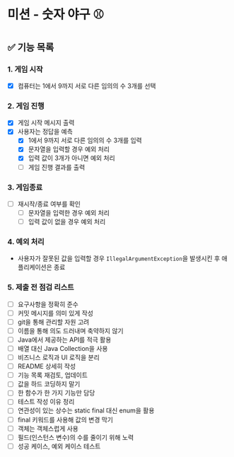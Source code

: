 # 미션 - 숫자 야구 ⚾️

## ✅ 기능 목록

### 1. 게임 시작

- [X] 컴퓨터는 1에서 9까지 서로 다른 임의의 수 3개를 선택

### 2. 게임 진행
- [X] 게임 시작 메시지 출력
- [X] 사용자는 정답을 예측
    - [X] 1에서 9까지 서로 다른 임의의 수 3개를 입력
    - [X] 문자열을 입력할 경우 예외 처리
    - [X] 입력 값이 3개가 아니면 예외 처리
    - [ ] 게임 진행 결과를 출력

### 3. 게임종료

- [ ] 재시작/종료 여부를 확인
    - [ ] 문자열을 입력한 경우 예외 처리
    - [ ] 입력 값이 없을 경우 예외 처리

### 4. 예외 처리

- 사용자가 잘못된 값을 입력할 경우 `IllegalArgumentException`을 발생시킨 후 애플리케이션은 종료

### 5. 제출 전 점검 리스트
- [ ] 요구사항을 정확히 준수
- [ ] 커밋 메시지를 의미 있게 작성
- [ ] git을 통해 관리할 자원 고려
- [ ] 이름을 통해 의도 드러내며 축약하지 않기
- [ ] Java에서 제공하는 API를 적극 활용
- [ ] 배열 대신 Java Collection을 사용
- [ ] 비즈니스 로직과 UI 로직을 분리
- [ ] README 상세히 작성
- [ ] 기능 목록 재검토, 업데이트
- [ ] 값을 하드 코딩하지 말기
- [ ] 한 함수가 한 가지 기능만 담당
- [ ] 테스트 작성 이유 정리
- [ ] 연관성이 있는 상수는 static final 대신 enum을 활용
- [ ] final 키워드를 사용해 값의 변경 막기
- [ ] 객체는 객체스럽게 사용
- [ ] 필드(인스턴스 변수)의 수를 줄이기 위해 노력
- [ ] 성공 케이스, 예외 케이스 테스트